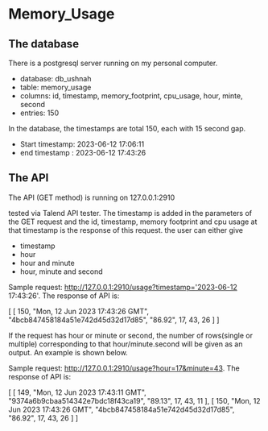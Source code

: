 # Memory_Usage

## The database
There is a postgresql server running on my personal computer. 
- database: db_ushnah
- table: memory_usage
- columns: id, timestamp, memory_footprint, cpu_usage, hour, minte, second
- entries: 150

In the database, the timestamps are total 150, each with 15 second gap. 
- Start timestamp: 2023-06-12 17:06:11
- end timestamp : 2023-06-12 17:43:26



## The API
The API (GET method) is running on 127.0.0.1:2910 

tested via Talend API tester. The timestamp is added in the parameters of the GET request and the id, timestamp, memory footprint and cpu usage at that timestamp is the response of this request.
the user can either give
- timestamp
- hour
- hour and minute
- hour, minute and second

  
Sample request:
http://127.0.0.1:2910/usage?timestamp='2023-06-12 17:43:26'. The response of API is:

[
    [
        150,
        "Mon, 12 Jun 2023 17:43:26 GMT",
        "4bcb847458184a51e742d45d32d17d85",
        "86.92",
        17,
        43,
        26
    ]
]



If the request has hour or minute or second, the number of rows(single or multiple) corresponding to that hour/minute.second will be given as an output. An example is shown below. 

Sample request:
http://127.0.0.1:2910/usage?hour=17&minute=43. The response of API is:


[
    [
        149,
        "Mon, 12 Jun 2023 17:43:11 GMT",
        "9374a6b9cbaa514342e7bdc18f43ca19",
        "89.13",
        17,
        43,
        11
    ],
    [
        150,
        "Mon, 12 Jun 2023 17:43:26 GMT",
        "4bcb847458184a51e742d45d32d17d85",
        "86.92",
        17,
        43,
        26
    ]
]

